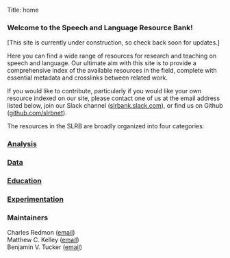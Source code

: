 Title: home

### Welcome to the Speech and Language Resource Bank!

[This site is currently under construction, so check back soon for updates.]

Here you can find a wide range of resources for research and teaching on speech and language. Our ultimate aim with this site is to provide a comprehensive index of the available resources in the field, complete with essential metadata and crosslinks between related work. 

If you would like to contribute, particularly if you would like your own resource indexed on our site, please contact one of us at the email address listed below, join our Slack channel ([slrbank.slack.com](https://slrbank.slack.com)), or find us on Github ([github.com/slrbnet](https://github.com/slrbnet)).

The resources in the SLRB are broadly organized into four categories:

### [Analysis](https://www.slrb.net/category/analysis.html)

### [Data](https://www.slrb.net/category/data.html)

### [Education](https://www.slrb.net/category/education.html)

### [Experimentation](https://www.slrb.net/category/experimentation.html)


### Maintainers
Charles Redmon ([email](mailto:charles.redmon@ling-phil.ox.ac.uk))  
Matthew C. Kelley ([email](mailto:matthew.c.kelley@ualberta.ca))  
Benjamin V. Tucker ([email](mailto:benjamin.tucker@ualberta.ca))  
